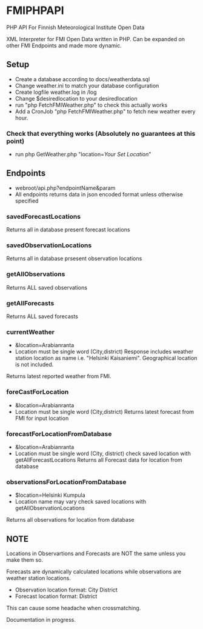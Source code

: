 # FMIPHPAPI
PHP API For Finnish Meteorological Institute Open Data

XML Interpreter for FMI Open Data written in PHP. 
Can be expanded on other FMI Endpoints and made more dynamic. 


## Setup
* Create a database according to docs/weatherdata.sql
* Change weather.ini to match your database configuration
* Create logfile weather.log in /log
* Change $desiredlocation to your desiredlocation
* run "php FetchFMIWeather.php" to check this actually works
* Add a CronJob "php FetchFMIWeather.php" to fetch new weather every hour.


### Check that everything works (Absolutely no guarantees at this point)

* run   php GetWeather.php "location=*Your Set Location*"


## Endpoints

* webroot/api.php?endpointName&param
* All endpoints returns data in json encoded format unless otherwise specified

### savedForecastLocations
Returns all in database present forecast locations

### savedObservationLocations
Returns all in database prsesent observation locations

### getAllObservations
Returns ALL saved observations 

### getAllForecasts
Returns ALL saved forecasts

### currentWeather 
* &location=Arabianranta
* Location must be single word (City,district)
Response includes weather station location as name i.e. "Helsinki Kaisaniemi". Geographical location is not included.

Returns latest reported weather from FMI.

### foreCastForLocation
* &location=Arabianranta
* Location must be single word (City,district)
Returns latest forecast from FMI for input location

### forecastForLocationFromDatabase
* &location=Arabianranta
* Location must be single word (City, district) check saved location with getAllForecastLocations
Returns all Forecast data for location from database

### observationsForLocationFromDatabase
* $location=Helsinki Kumpula
* Location name may vary check saved locations with getAllObservationLocations

Returns all observations for location from database

## NOTE
Locations in Observartions and Forecasts are NOT the same unless you make them so. 

Forecasts are dynamically calculated locations while observations are weather station locations.

* Observation location format: City District
* Forecast location format: District


This can cause some headache when crossmatching.


Documentation in progress. 
